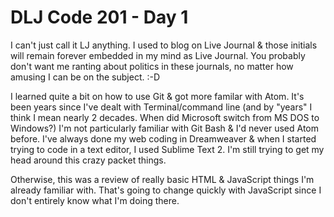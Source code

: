 # DLJ Code 201 - Day 1

I can't just call it LJ anything. I used to blog on Live Journal & those initials will remain forever embedded in my mind as Live Journal. You probably don't want me ranting about politics in these journals, no matter how amusing I can be on the subject.  :-D

I learned quite a bit on how to use Git & got more familar with Atom. It's been years since I've dealt with Terminal/command line (and by "years" I think I mean nearly 2 decades. When did Microsoft switch from MS DOS to Windows?)  I'm not particularly familiar with Git Bash & I'd never used Atom before. I've always done my web coding in Dreamweaver & when I started trying to code in a text editor, I used Sublime Text 2. I'm still trying to get my head around this crazy packet things. 

Otherwise, this was a review of really basic HTML & JavaScript things I'm already familiar with. That's going to change quickly with JavaScript since I don't entirely know what I'm doing there.
